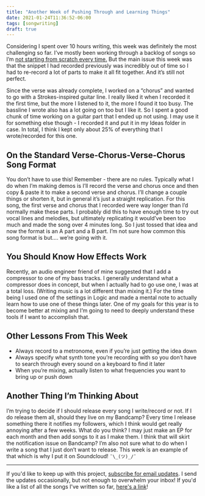 ```yaml
---
title: "Another Week of Pushing Through and Learning Things"
date: 2021-01-24T11:36:52-06:00
tags: [songwriting]
draft: true
---
```


Considering I spent over 10 hours writing, this week was definitely the most challenging so far. I’ve mostly been working through a backlog of songs so I’m [not starting from scratch every time.](http://localhost:1313/posts/take-something-off-the-shelf-and-dust-it-off/#removing-obstacles) But the main issue this week was that the snippet I had recorded previously was incredibly out of time so I had to re-record a lot of parts to make it all fit together. And it’s still not perfect.

<!--more-->

Since the verse was already complete, I worked on a “chorus” and wanted to go with a Strokes-inspired guitar line. I really liked it when I recorded it the first time, but the more I listened to it, the more I found it too busy. The bassline I wrote also has a lot going on too but I like it. So I spent a good chunk of time working on a guitar part that I ended up not using. I may use it for something else though - I recorded it and put it in my Ideas folder in case. In total, I think I kept only about 25% of everything that I wrote/recorded for this one.

## On the Standard Verse-Chorus-Verse-Chorus Song Format
You don’t have to use this! Remember - there are no rules. Typically what I do when I’m making demos is I’ll record the verse and chorus once and then copy & paste it to make a second verse and chorus. I’ll change a couple things or shorten it, but in general it’s just a straight replication. For this song, the first verse and chorus that I recorded were way longer than I’d normally make these parts. I probably did this to have enough time to try out vocal lines and melodies, but ultimately replicating it would’ve been too much and made the song over 4 minutes long. So I just tossed that idea and now the format is an A part and a B part. I’m not sure how common this song format is but.... we’re going with it.

## You Should Know How Effects Work
Recently, an audio engineer friend of mine suggested that I add a compressor to one of my bass tracks. I generally understand what a compressor does in concept, but when I actually had to go use one, I was at a total loss. (Writing music is a lot different than mixing it.) For the time being I used one of the settings in Logic and made a mental note to actually learn how to use one of these things later. One of my goals for this year is to become better at mixing and I’m going to need to deeply understand these tools if I want to accomplish that.



## Other Lessons From This Week
* Always record to a metronome, even if you’re just getting the idea down
* Always specify what synth tone you’re recording with so you don’t have to search through every sound on a keyboard to find it later
* When you’re mixing, actually listen to what frequencies you want to bring up or push down

## Another Thing I’m Thinking About
I’m trying to decide if I should release every song I write/record or not. If I do release them all, should they live on my Bandcamp? Every time I release something there it notifies my followers, which I think would get really annoying after a few weeks. What do you think? I may just make an EP for each month and then add songs to it as I make them. I think that will skirt the notification issue on Bandcamp? I’m also not sure what to do when I write a song that I just don’t want to release. This week is an example of that which is why I put it on Soundcloud! ` ¯\_(ツ)_/¯ `

* * *

If you'd like to keep up with this project, [subscribe for email updates](https://tinyletter.com/writingasongaweek). I send the updates occasionally, but not enough to overwhelm your inbox! If you'd like a list of all the songs I've written so far, [here's a link](https://writingasongaweek.com/posts/2021-epochs/)!